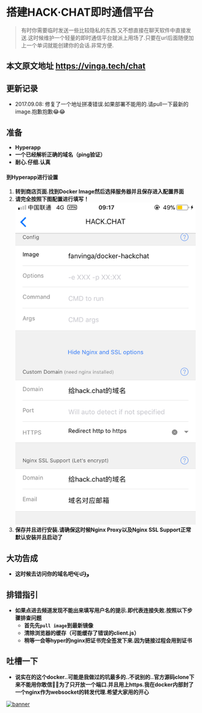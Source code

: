 # 搭建HACK·CHAT即时通信平台

> 有时你需要临时发送一些比较隐私的东西.又不想直接在聊天软件中直接发送.这时候维护一个轻量的即时通信平台就派上用场了.只要在url后面随便加上一个单词就能创建你的会话.非常方便.

## 本文原文地址 https://vinga.tech/chat

## 更新记录

* 2017.09.08: 修复了一个地址拼凑错误.如果部署不能用的.请pull一下最新的image.抱歉抱歉😂😂

## 准备

* **Hyperapp**
* **一个已经解析正确的域名（ping验证）**
* **耐心.仔细.认真**

#### 到Hyperapp进行设置

1. **转到商店页面.找到Docker Image然后选择服务器并且保存进入配置界面**
2. **请完全按照下图配置进行填写！**
   ![](./images/chat-1.jpg)
3. **保存并且进行安装.请确保这时候Nginx Proxy以及Nginx SSL Support正常默认安装并且启动了**

## 大功告成

* **这时候去访问你的域名吧٩(˃̶͈̀௰˂̶͈́)و**

## 排错指引

* **如果点进去频道发现不能出来填写用户名的提示.即代表连接失败.按照以下步骤排查问题**
  * **首先先`pull image`到最新镜像**
  * **清除浏览器的缓存（可能缓存了错误的client.js）**
  * **稍等一会等hyper的nginx把证书完全签发下来.因为链接过程会用到证书**

## 吐槽一下
* **说实在的这个docker..可能是我做过的坑最多的..不说别的..官方源码clone下来不能用你敢信🤦‍♂️为了只开放一个端口.并且用上https.我在docker内部封了一个nginx作为websocket的转发代理.希望大家用的开心**

<a href="https://vinga.tech"><img src="https://d.unlimit.fun/design/banner.png" alt="banner" target="_blank"></a>
